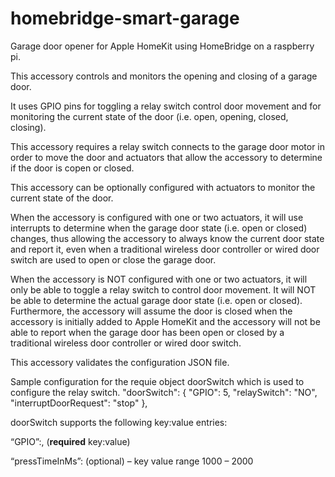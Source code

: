 # homebridge-smart-garage
 
Garage door opener for Apple HomeKit using HomeBridge on a raspberry pi.

This accessory controls and monitors the opening and closing of a garage door.

It uses GPIO pins for toggling a relay switch control door movement and for monitoring the current state of the door (i.e. open, opening, closed, closing).

This accessory requires a relay switch connects to the garage door motor in order to move the door and actuators that allow the accessory to determine if the door is copen or closed.

This accessory can be optionally configured with actuators to monitor the current state of the door. 

When the accessory is configured with one or two actuators, it will use interrupts to determine when the garage door state (i.e. open or closed) changes, thus allowing the accessory to always know the current door state and report it, even when a traditional wireless door controller or wired door switch are used to open or close the garage door.

When the accessory is NOT configured with one or two actuators, it will only be able to toggle a relay switch to control door movement. It will NOT be able to determine the actual garage door state (i.e. open or closed). Furthermore, the accessory will assume the door is closed when the accessory is initially added to Apple HomeKit and the accessory will not be able to report when the garage door has been open or closed by a traditional wireless door controller or wired door switch.

This accessory validates the configuration JSON file.

Sample configuration for the requie object doorSwitch which is used to configure the relay switch.
"doorSwitch": {
                "GPIO": 5,
                "relaySwitch": "NO",
                "interruptDoorRequest": "stop"
            },

 doorSwitch supports the following key:value entries:

 “GPIO”:<gpio pin>,  (**required** key:value)

 “pressTimeInMs”:<milliseconds> (optional) – key value range 1000 – 2000
